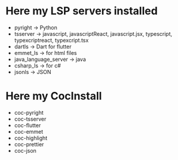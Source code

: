 # Here my LSP servers installed
* pyright -> Python 
* tsserver -> javascript, javascriptReact, javascript.jsx, typescript, typexcriptreact, typexcript.tsx
* dartls -> Dart for flutter 
* emmet_ls -> for html files
* java_language_server -> java
* csharp_ls -> for c#
* jsonls -> JSON







# Here my CocInstall
* coc-pyright
* coc-tsserver
* coc-flutter
* coc-emmet
* coc-highlight
* coc-prettier
* coc-json

